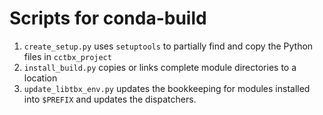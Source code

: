 # Scripts for conda-build

1) `create_setup.py` uses `setuptools` to partially find and copy the Python files in `cctbx_project`
2) `install_build.py` copies or links complete module directories to a location
3) `update_libtbx_env.py` updates the bookkeeping for modules installed into `$PREFIX` and updates the dispatchers.
